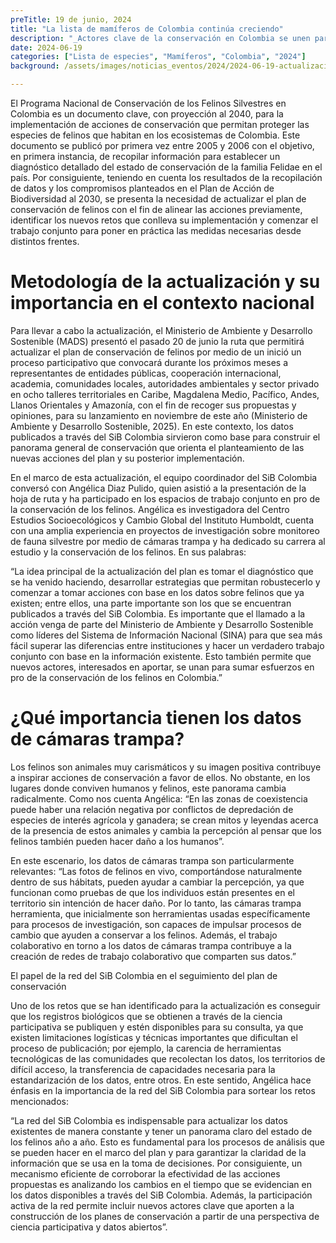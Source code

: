 ```yaml
---
preTitle: 19 de junio, 2024
title: "La lista de mamíferos de Colombia continúa creciendo"
description: "_Actores clave de la conservación en Colombia se unen para trabajar por el bienestar de los felinos._"
date: 2024-06-19
categories: ["Lista de especies", "Mamíferos", "Colombia", "2024"]
background: /assets/images/noticias_eventos/2024/2024-06-19-actualizacion-lista-mamiferos.png 

---
```


El Programa Nacional de Conservación de los Felinos Silvestres en Colombia es un documento clave, con proyección al 2040, para la implementación de acciones de conservación que permitan proteger las especies de felinos que habitan en los ecosistemas de Colombia. Este documento se publicó por primera vez entre 2005 y 2006 con el objetivo, en primera instancia, de recopilar información para establecer un diagnóstico detallado del estado de conservación de la familia Felidae en el país. Por consiguiente, teniendo en cuenta los resultados de la recopilación de datos y los compromisos planteados en el Plan de Acción de Biodiversidad al 2030, se presenta la necesidad de actualizar el plan de conservación de felinos con el fin de alinear las acciones previamente, identificar los nuevos retos que conlleva su implementación y comenzar el trabajo conjunto para poner en práctica las medidas necesarias desde distintos frentes.

# Metodología de la actualización y su importancia en el contexto nacional

Para llevar a cabo la actualización, el Ministerio de Ambiente y Desarrollo Sostenible (MADS) presentó el pasado 20 de junio la ruta que permitirá actualizar el plan de conservación de felinos por medio de un  inició un proceso participativo que convocará durante los próximos meses a representantes de entidades públicas, cooperación internacional, academia, comunidades locales, autoridades ambientales y sector privado en ocho talleres territoriales en Caribe, Magdalena Medio, Pacífico, Andes, Llanos Orientales y Amazonía, con el fin de recoger sus propuestas y opiniones, para su lanzamiento en noviembre de este año (Ministerio de Ambiente y Desarrollo Sostenible, 2025). En este contexto, los datos publicados a través del SiB Colombia sirvieron como base para construir el panorama general de conservación que orienta el planteamiento de las nuevas acciones del plan y su posterior implementación.

En el marco de esta actualización, el equipo coordinador del SiB Colombia conversó con Angélica Diaz Pulido, quien asistió a la presentación de la hoja de ruta y ha participado en los espacios de trabajo conjunto en pro de la conservación de los felinos. Angélica es investigadora del Centro Estudios Socioecológicos y Cambio Global del Instituto Humboldt, cuenta con una amplia experiencia en proyectos de investigación sobre monitoreo de fauna silvestre por medio de cámaras trampa y ha dedicado su carrera al estudio y la conservación de los felinos. En sus palabras:

 “La idea principal de la actualización del plan es tomar el diagnóstico que se ha venido haciendo, desarrollar estrategias que permitan robustecerlo y comenzar a tomar acciones con base en los datos sobre felinos que ya existen; entre ellos, una parte importante son los que se encuentran publicados a través del SiB Colombia. Es importante que el llamado a la acción venga de parte del Ministerio de Ambiente y Desarrollo Sostenible como líderes del Sistema de Información Nacional (SINA) para que sea más fácil superar las diferencias entre instituciones y hacer un verdadero trabajo conjunto con base en la información existente. Esto también permite que nuevos actores, interesados en aportar, se unan para sumar esfuerzos en pro de la conservación de los felinos en Colombia.”

# ¿Qué importancia tienen los datos de cámaras trampa?

Los felinos son animales muy carismáticos y su imagen positiva contribuye a inspirar acciones de conservación a favor de ellos. No obstante, en los lugares donde conviven humanos y felinos, este panorama cambia radicalmente. Como nos cuenta Angélica: “En las zonas de coexistencia puede haber una relación negativa por conflictos de depredación de especies de interés agrícola y ganadera; se crean mitos y leyendas acerca de la presencia de estos animales y cambia la percepción al pensar que los felinos también pueden hacer daño a los humanos”.

En este escenario, los datos de cámaras trampa son particularmente relevantes: 
“Las fotos de felinos en vivo, comportándose naturalmente dentro de sus hábitats, pueden ayudar a cambiar la percepción, ya que funcionan como pruebas de que los individuos están presentes en el territorio sin intención de hacer daño. Por lo tanto, las cámaras trampa herramienta, que inicialmente son herramientas usadas específicamente para procesos de investigación, son capaces de impulsar procesos de cambio que ayuden a conservar a los felinos. Además, el trabajo colaborativo en torno a los datos de cámaras trampa contribuye a la creación de redes de trabajo colaborativo que comparten sus datos.”

El papel de la red del SiB Colombia en el seguimiento del plan de conservación

Uno de los retos que se han identificado para la actualización es conseguir que los registros biológicos que se obtienen a través de la ciencia participativa se publiquen y estén disponibles para su consulta, ya que existen limitaciones logísticas y técnicas importantes que dificultan el proceso de publicación; por ejemplo, la carencia de herramientas tecnológicas de las comunidades que recolectan los datos, los territorios de difícil acceso, la transferencia de capacidades necesaria para la estandarización de los datos, entre otros. En este sentido, Angélica hace énfasis en la importancia de la red del SiB Colombia para sortear los retos mencionados:

“La red del SiB Colombia es indispensable para actualizar los datos existentes de manera constante y tener un panorama claro del estado de los felinos año a año. Esto es fundamental para los procesos de análisis que se pueden hacer en el marco del plan y para garantizar la claridad de la información que se usa en la toma de decisiones. Por consiguiente, un mecanismo eficiente de corroborar la efectividad de las acciones propuestas es analizando los cambios en el tiempo que se evidencian en los datos disponibles a través del SiB Colombia. Además, la participación activa de la red permite incluir nuevos actores clave que aporten a la construcción de los planes de conservación a partir de una perspectiva de ciencia participativa y datos abiertos”.
